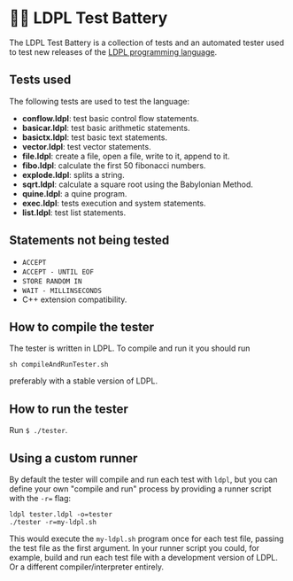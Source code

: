 # 👷🏾 LDPL Test Battery
The LDPL Test Battery is a collection of tests and an automated tester used to
test new releases of the [LDPL programming language](https://github.com/lartu/ldpl).

## Tests used
The following tests are used to test the language:
 - **conflow.ldpl**: test basic control flow statements.
 - **basicar.ldpl**: test basic arithmetic statements.
 - **basictx.ldpl**: test basic text statements.
 - **vector.ldpl**: test vector statements.
 - **file.ldpl**: create a file, open a file, write to it, append to it.
 - **fibo.ldpl**: calculate the first 50 fibonacci numbers.
 - **explode.ldpl**: splits a string.
 - **sqrt.ldpl**: calculate a square root using the Babylonian Method.
 - **quine.ldpl**: a quine program.
 - **exec.ldpl**: tests execution and system statements.
 - **list.ldpl**: test list statements.

## Statements not being tested

 - `ACCEPT`
 - `ACCEPT - UNTIL EOF`
 - `STORE RANDOM IN`
 - `WAIT - MILLINSECONDS`
 - C++ extension compatibility.

## How to compile the tester
The tester is written in LDPL. To compile and run it you should run

`sh compileAndRunTester.sh`

preferably with a stable version of LDPL.

## How to run the tester
Run `$ ./tester`.

## Using a custom runner
By default the tester will compile and run each test with `ldpl`, but you can define your own "compile and run" process by providing a runner script with the `-r=` flag:

    ldpl tester.ldpl -o=tester
    ./tester -r=my-ldpl.sh

This would execute the `my-ldpl.sh` program once for each test file, passing the test file as the first argument. In your runner script you could, for example, build and run each test file with a development version of LDPL. Or a different compiler/interpreter entirely.

